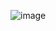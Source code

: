 ![image](https://github.com/busekeklik/TKPAYEX/assets/76210283/268fd894-a390-4b70-8303-dd0301347e43)
